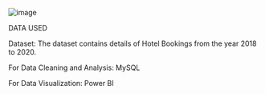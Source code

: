 ![image](https://github.com/mukunjufelicity/Hotel-Booking-Analysis_SQL-Power-BI/assets/8385040/13b22f83-70eb-40cf-8857-d0528c1c21f4)

DATA USED

Dataset: The dataset contains details of Hotel Bookings from the year 2018 to 2020.

For Data Cleaning and Analysis: MySQL

For Data Visualization: Power BI 



